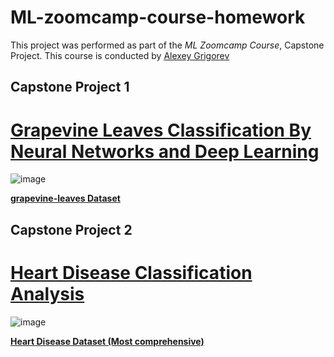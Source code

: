 # ML-zoomcamp-course-homework

This project was performed as part of the _ML Zoomcamp Course_, Capstone Project. This course is conducted by [Alexey Grigorev](https://bit.ly/3BxeAoB)

## Capstone Project 1

# [Grapevine Leaves Classification By Neural Networks and Deep Learning](https://github.com/jcdumlao14/ML-zoomcamp-course-homework/tree/main/Capstone%20Project-1)

![image](https://user-images.githubusercontent.com/82657966/206971609-9a753185-19ef-4f5a-9cd0-19ebe336c98e.png)

**[grapevine-leaves Dataset](https://www.kaggle.com/datasets/maximvlah/grapevine-leaves)**

## Capstone Project 2

# [Heart Disease Classification Analysis](https://github.com/jcdumlao14/ML-zoomcamp-course-homework/tree/main/Capstone%20Project-2)

![image](https://user-images.githubusercontent.com/82657966/213832332-73d03238-9c40-4791-9411-281cfd963c4f.png)

**[Heart Disease Dataset (Most comprehensive)](https://www.kaggle.com/datasets/sid321axn/heart-statlog-cleveland-hungary-final)**

